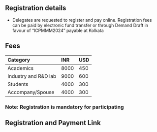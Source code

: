 ## Registration details

- Delegates are requested to register and pay online. Registration fees
  can be paid by electronic fund transfer or through Demand Draft in
  favour of “ICPMMM2024” payable at Kolkata

## Fees

| Category             | INR  | USD |
| :------------------- | :--- | :-- |
| Academics            | 8000 | 450 |
| Industry and R&D lab | 9000 | 600 |
| Students             | 4000 | 300 |
| Accompany/Spouse     | 4000 | 300 |

### Note: Registration is mandatory for participating

## Registration and Payment Link
